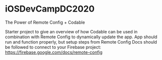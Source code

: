# iOSDevCampDC2020
The Power of Remote Config + Codable

Starter project to give an overview of how Codable can be used in combination with Remote Config to dynamically update the app. 
App should run and function properly, but setup steps from Remote Config Docs should be followed to connect to your Firebase project:
https://firebase.google.com/docs/remote-config

